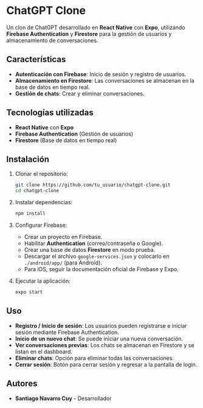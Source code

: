# ChatGPT Clone

Un clon de ChatGPT desarrollado en **React Native** con **Expo**, utilizando **Firebase Authentication** y **Firestore** para la gestión de usuarios y almacenamiento de conversaciones.

## Características

- **Autenticación con Firebase**: Inicio de sesión y registro de usuarios.
- **Almacenamiento en Firestore**: Las conversaciones se almacenan en la base de datos en tiempo real.
- **Gestión de chats**: Crear y eliminar conversaciones.

## Tecnologías utilizadas

- **React Native** con **Expo**
- **Firebase Authentication** (Gestión de usuarios)
- **Firestore** (Base de datos en tiempo real)

## Instalación

1. Clonar el repositorio:

   ```sh
   git clone https://github.com/tu_usuario/chatgpt-clone.git
   cd chatgpt-clone
   ```

2. Instalar dependencias:

   ```sh
   npm install
   ```

3. Configurar Firebase:
   - Crear un proyecto en Firebase.
   - Habilitar **Authentication** (correo/contraseña o Google).
   - Crear una base de datos **Firestore** en modo prueba.
   - Descargar el archivo `google-services.json` y colocarlo en `./android/app/` (para Android).
   - Para iOS, seguir la documentación oficial de Firebase y Expo.

4. Ejecutar la aplicación:

   ```sh
   expo start
   ```

## Uso

- **Registro / Inicio de sesión**: Los usuarios pueden registrarse e iniciar sesión mediante Firebase Authentication.
- **Inicio de un nuevo chat**: Se puede iniciar una nueva conversación.
- **Ver conversaciones previas**: Los chats se almacenan en Firestore y se listan en el dashboard.
- **Eliminar chats**: Opción para eliminar todas las conversaciones.
- **Cerrar sesión**: Botón para cerrar sesión y regresar a la pantalla de login.



## Autores

- **Santiago Navarro Cuy** - Desarrollador

